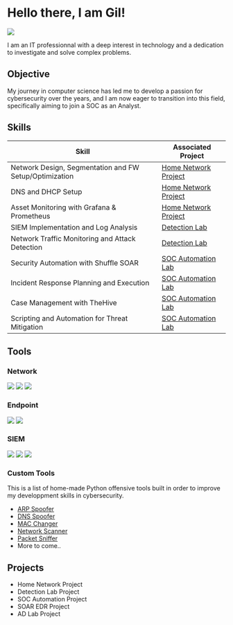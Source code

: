 # Hello there, I am Gil!
<a href="https://linkedin.com"><img src="https://img.shields.io/badge/-LinkedIn-0072b1?&style=for-the-badge&logo=linkedin&logoColor=white" /></a>

I am an IT professionnal with a deep interest in technology and a dedication to investigate and solve complex problems.

## Objective

My journey in computer science has led me to develop a passion for cybersecurity over the years, and I am now eager to transition into this field, specifically aiming to join a SOC as an Analyst.

## Skills

| Skill                                                         | Associated Project         |
|---------------------------------------------------------------|----------------------------|
| Network Design, Segmentation and FW Setup/Optimization        | <a href="https://github.com/Slayzify/NetworkLab/blob/main/README.md">Home Network Project</a> | 
| DNS and DHCP Setup                                            | <a href="https://github.com/Slayzify/NetworkLab/blob/main/README.md">Home Network Project</a> |
| Asset Monitoring with Grafana & Prometheus                    | <a href="https://github.com/Slayzify/NetworkLab/blob/main/README.md">Home Network Project</a> |
| SIEM Implementation and Log Analysis                          | <a href="#">Detection Lab</a> |
| Network Traffic Monitoring and Attack Detection               | <a href="#">Detection Lab</a> |
| Security Automation with Shuffle SOAR                         | <a href="#">SOC Automation Lab</a> |
| Incident Response Planning and Execution                      | <a href="#">SOC Automation Lab</a> |
| Case Management with TheHive                                  | <a href="#">SOC Automation Lab</a> |
| Scripting and Automation for Threat Mitigation                | <a href="#">SOC Automation Lab</a> |

## Tools

### Network
<div>
    <a href="#"><img src="https://img.shields.io/badge/-Wireshark-1679A7?&style=for-the-badge&logo=Wireshark&logoColor=white" /></a>
    <a href="#"><img src="https://img.shields.io/badge/-Suricata-EF3B2D?&style=for-the-badge&logo=Suricata&logoColor=white" /></a>
    <a href="#"><img src="https://img.shields.io/badge/-Zeek-777BB4?&style=for-the-badge&logo=Zeek&logoColor=white" /></a>
</div>

### Endpoint
<div>
    <img src="https://img.shields.io/badge/-Microsoft_Defender_for_Endpoint-00A4EF?&style=for-the-badge&logo=Microsoft&logoColor=white" />
    <img src="https://img.shields.io/badge/-Velociraptor-4B275F?&style=for-the-badge&logo=Velociraptor&logoColor=white" />
</div>

### SIEM
<div>
    <img src="https://img.shields.io/badge/-Microsoft_Sentinel-0078D4?&style=for-the-badge&logo=Microsoft&logoColor=white" />
    <img src="https://img.shields.io/badge/-Splunk-000000?&style=for-the-badge&logo=Splunk&logoColor=white" />
    <img src="https://img.shields.io/badge/-Elastic-005571?&style=for-the-badge&logo=Elastic&logoColor=white" />
</div>

### Custom Tools
This is a list of home-made Python offensive tools built in order to improve my developpment skills in cybersecurity.

- <a href="https://github.com/Slayzify/pythonlab/tree/main/ARPSpoofer">ARP Spoofer</a>
- <a href="https://github.com/Slayzify/pythonlab/tree/main/DNSSpoofer">DNS Spoofer</a>
- <a href="https://github.com/Slayzify/pythonlab/tree/main/MACChanger">MAC Changer</a>
- <a href="https://github.com/Slayzify/pythonlab/tree/main/NetworkScanner">Network Scanner</a>
- <a href="https://github.com/Slayzify/pythonlab/tree/main/PacketSniffer">Packet Sniffer</a>
- More to come..

## Projects
- Home Network Project
- Detection Lab Project
- SOC Automation Project
- SOAR EDR Project
- AD Lab Project
